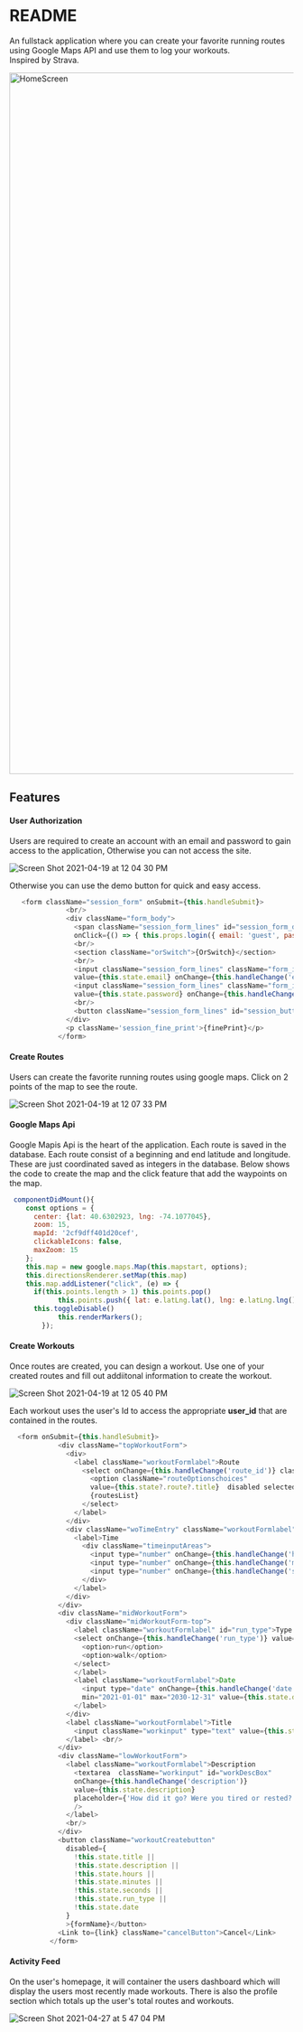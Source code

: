 # README

An fullstack application where you can create your favorite running routes using Google Maps API and use them to log your workouts.  
Inspired by Strava.

<img width="1242" alt="HomeScreen" src="https://user-images.githubusercontent.com/66323451/108069374-4c417a00-7031-11eb-81e2-7ca3321e6e5a.png">

## Features

#### User Authorization

Users are required to create an account with an email and password to gain access to the application, Otherwise you can not access the site.  

![Screen Shot 2021-04-19 at 12 04 30 PM](https://user-images.githubusercontent.com/66323451/115268155-f90aa700-a107-11eb-99cb-5d69803b1297.png)

Otherwise you can use the demo button for quick and easy access.

```javascript
   <form className="session_form" onSubmit={this.handleSubmit}>
              <br/>
              <div className="form_body">
                <span className="session_form_lines" id="session_form_demo" 
                onClick={() => { this.props.login({ email: 'guest', password:'password'})}}> Demo User </span> 
                <br/>
                <section className="orSwitch">{OrSwitch}</section>    
                <br/> 
                <input className="session_form_lines" className="form_input" type="text" 
                value={this.state.email} onChange={this.handleChange('email')}  placeholder={'     Your Email'}/>  
                <input className="session_form_lines" className="form_input" type="password" 
                value={this.state.password} onChange={this.handleChange('password')}  placeholder={'     Password'}/>
                <br/>
                <button className="session_form_lines" id="session_button">{buttonName}</button>
              </div>  
              <p className='session_fine_print'>{finePrint}</p>
            </form>    
```
#### Create Routes
Users can create the favorite running routes using google maps. Click on 2 points of the map to see the route.  

![Screen Shot 2021-04-19 at 12 07 33 PM](https://user-images.githubusercontent.com/66323451/115268430-41c26000-a108-11eb-80a9-da33be4b6d51.png)  

#### Google Maps Api
Google Mapis Api is the heart of the application. Each route is saved in the database. Each route consist of a beginning and end latitude and longitude. These are just coordinated saved as integers in the database. Below shows the code to create the map and the click feature that add the waypoints on the map.  


```javascript
 componentDidMount(){
    const options = {
      center: {lat: 40.6302923, lng: -74.1077045},
      zoom: 15,
      mapId: '2cf9dff401d20cef',
      clickableIcons: false,
      maxZoom: 15
    };
    this.map = new google.maps.Map(this.mapstart, options);
    this.directionsRenderer.setMap(this.map)
    this.map.addListener("click", (e) => {
      if(this.points.length > 1) this.points.pop()
			this.points.push({ lat: e.latLng.lat(), lng: e.latLng.lng() });
      this.toggleDisable()
			this.renderMarkers();
		});
```  


#### Create Workouts
Once routes are created, you can design a workout. Use one of your created routes and fill out addiitonal information to create the workout.   

![Screen Shot 2021-04-19 at 12 05 40 PM](https://user-images.githubusercontent.com/66323451/115268515-57d02080-a108-11eb-94ff-eb042473e487.png)  

Each workout uses the user's Id to access the appropriate **user_id** that are contained in the routes.  

```javascript
  <form onSubmit={this.handleSubmit}>
            <div className="topWorkoutForm">
              <div>
                <label className="workoutFormlabel">Route 
                  <select onChange={this.handleChange('route_id')} className="routeOptions" >
                    <option className="routeOptionschoices" 
                    value={this.state?.route?.title}  disabled selected>Choose a route</option>
                    {routesList}
                  </select>
                </label>
              </div> 
              <div className="woTimeEntry" className="workoutFormlabel">
                <label>Time 
                  <div className="timeinputAreas">
                    <input type="number" onChange={this.handleChange('hours')} value={this.state.hours} placeholder={'hr'} className="timeInpute" min="0" max="100"/>
                    <input type="number" onChange={this.handleChange('minutes')} value={this.state.minutes} placeholder={'min'} className="timeInpute" min="0" max="59"/>
                    <input type="number" onChange={this.handleChange('seconds')} value={this.state.seconds} placeholder={'s'} className="timeInpute" min="0" max="59"/>
                  </div>
                </label> 
              </div>
            </div>
            <div className="midWorkoutForm">
              <div className="midWorkoutForm-top">
                <label className="workoutFormlabel" id="run_type">Type
                <select onChange={this.handleChange('run_type')} value={this.state.run_type} className="wOforminput">
                  <option>run</option>
                  <option>walk</option>
                </select>
                </label>
                <label className="workoutFormlabel">Date
                  <input type="date" onChange={this.handleChange('date')} className="wOforminput"
                  min="2021-01-01" max="2030-12-31" value={this.state.date} id="date_entry"/>
                </label> 
              </div>
              <label className="workoutFormlabel">Title 
                <input className="workinput" type="text" value={this.state.title} onChange={this.handleChange('title')} className="wOforminput" placeholder={'Afternoon Run'}/>
              </label> <br/>
            </div>
            <div className="lowWorkoutForm">
              <label className="workoutFormlabel">Description 
                <textarea  className="workinput" id="workDescBox" 
                onChange={this.handleChange('description')} 
                value={this.state.description} 
                placeholder={'How did it go? Were you tired or rested? How was the weather?'}
                />
              </label>
              <br/>
            </div>
            <button className="workoutCreatebutton" 
              disabled={
                !this.state.title || 
                !this.state.description || 
                !this.state.hours ||
                !this.state.minutes ||
                !this.state.seconds ||
                !this.state.run_type ||
                !this.state.date
              }
              >{formName}</button>
            <Link to={link} className="cancelButton">Cancel</Link>
          </form>
```

#### Activity Feed
On the user's homepage, it will container the users dashboard which will display the users most recently made workouts. There is also the profile section which totals up the user's total routes and workouts.  

![Screen Shot 2021-04-27 at 5 47 04 PM](https://user-images.githubusercontent.com/66323451/116317005-c3f1fa80-a780-11eb-9a98-1df708f7fe58.png)  



